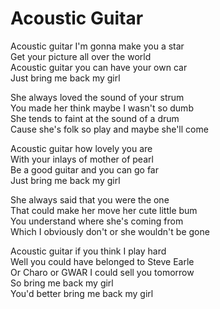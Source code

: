 # Acoustic Guitar  

Acoustic guitar I'm gonna make you a star  
Get your picture all over the world  
Acoustic guitar you can have your own car  
Just bring me back my girl  

She always loved the sound of your strum  
You made her think maybe I wasn't so dumb  
She tends to faint at the sound of a drum  
Cause she's folk so play and maybe she'll come  

Acoustic guitar how lovely you are  
With your inlays of mother of pearl  
Be a good guitar and you can go far  
Just bring me back my girl  

She always said that you were the one  
That could make her move her cute little bum  
You understand where she's coming from  
Which I obviously don't or she wouldn't be gone  

Acoustic guitar if you think I play hard  
Well you could have belonged to Steve Earle  
Or Charo or GWAR I could sell you tomorrow  
So bring me back my girl  
You'd better bring me back my girl  
